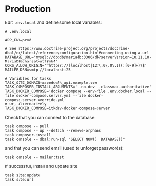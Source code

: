 # Production

Edit `.env.local` and define some local variables:

``` shell
# .env.local

APP_ENV=prod

# See https://www.doctrine-project.org/projects/doctrine-dbal/en/latest/reference/configuration.html#connecting-using-a-url
DATABASE_URL="mysql://db:db@mariadb:3306/db?serverVersion=10.11.10-MariaDB&charset=utf8mb4"
CORS_ALLOW_ORIGIN='^https?://(localhost|127\.0\.0\.1)(:[0-9]+)?$'
MAILER_DSN=smtp://localhost:25

# Variables for tasks
TASK_SITE_DOMAIN=aapodwalk_api.example.com
TASK_COMPOSER_INSTALL_ARGUMENTS='--no-dev --classmap-authoritative'
TASK_DOCKER_COMPOSE='docker compose --env-file .env.docker.local --file docker-compose.server.yml --file docker-compose.server.override.yml'
# Or, alternatively
TASK_DOCKER_COMPOSE=itkdev-docker-compose-server
```

Check that you can connect to the database:

``` shell
task compose -- pull
task compose -- up --detach --remove-orphans
task composer-install
task console -- dbal:run-sql "SELECT NOW(), DATABASE()"
```

and that you can send email (used to unforget passwords):

``` shell
task console -- mailer:test
```

If successful, install and update site:

``` shell
task site:update
task site:url
```
